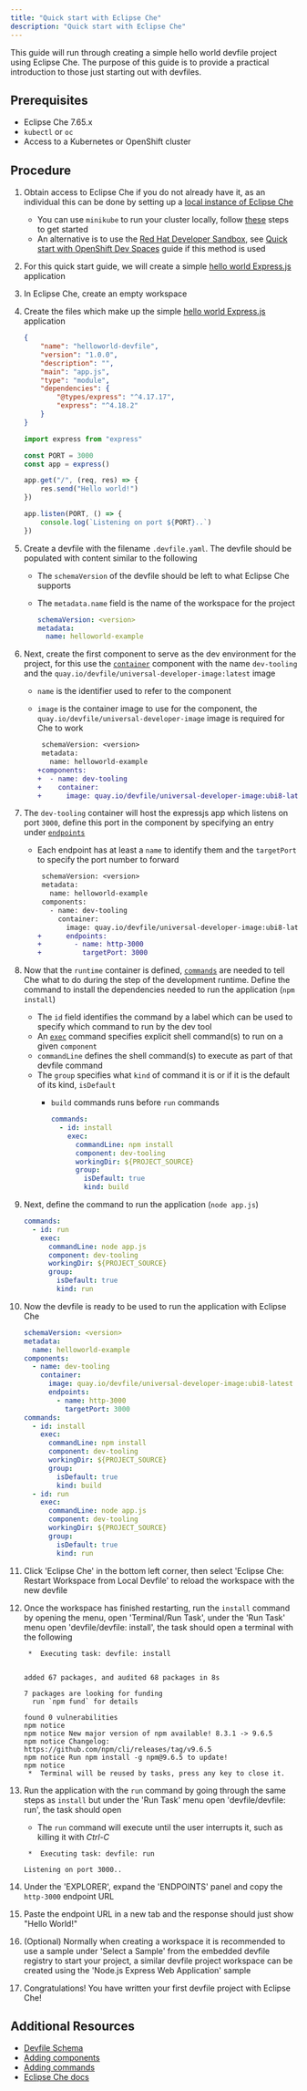 ```yaml
---
title: "Quick start with Eclipse Che"
description: "Quick start with Eclipse Che"
---
```


This guide will run through creating a simple hello world devfile project using Eclipse Che. The purpose of this guide is to provide a practical introduction to those just starting out with devfiles.

## Prerequisites

- Eclipse Che 7.65.x
- `kubectl` or `oc`
- Access to a Kubernetes or OpenShift cluster

## Procedure

1. Obtain access to Eclipse Che if you do not already have it, as an individual this can be done by setting up a [local instance of Eclipse Che](https://www.eclipse.org/che/docs/stable/administration-guide/installing-che-locally/)
    - You can use `minikube` to run your cluster locally, follow [these](https://minikube.sigs.k8s.io/docs/start/) steps to get started
    - An alternative is to use the [Red Hat Developer Sandbox](https://developers.redhat.com/developer-sandbox/ide), see 
    [Quick start with OpenShift Dev Spaces](../2.1.0/quickstart-sandbox) guide if this method is used

2. For this quick start guide, we will create a simple [hello world Express.js](https://expressjs.com/en/starter/hello-world.html) application

3. In Eclipse Che, create an empty workspace

4. Create the files which make up the simple [hello world Express.js](https://expressjs.com/en/starter/hello-world.html) application
    
    ```json {% title="package.json file" filename="package.json" %}
    {
        "name": "helloworld-devfile",
        "version": "1.0.0",
        "description": "",
        "main": "app.js",
        "type": "module",
        "dependencies": {
            "@types/express": "^4.17.17",
            "express": "^4.18.2"
        }
    }
    ```

    ```js {% title="Application source code" filename="app.js" %}
    import express from "express"

    const PORT = 3000
    const app = express()

    app.get("/", (req, res) => {
        res.send("Hello world!")
    })

    app.listen(PORT, () => {
        console.log(`Listening on port ${PORT}..`)
    })
    ```

5. Create a devfile with the filename `.devfile.yaml`. The devfile should be populated with content similar to the following
    - The `schemaVersion` of the devfile should be left to what Eclipse Che supports
    - The `metadata.name` field is the name of the workspace for the project

        ```yaml {% filename=".devfile.yaml" %}
        schemaVersion: <version>
        metadata:
          name: helloworld-example
        ```

6. Next, create the first component to serve as the dev environment for the project, for this use the [`container`](./devfile-schema#components-container) component with the name `dev-tooling` and the `quay.io/devfile/universal-developer-image:latest` image
    - `name` is the identifier used to refer to the component
    - `image` is the container image to use for the component, the `quay.io/devfile/universal-developer-image` image is required for
    Che to work

        ```diff {% filename=".devfile.yaml" %}
         schemaVersion: <version>
         metadata:
           name: helloworld-example
        +components:
        +  - name: dev-tooling
        +    container:
        +      image: quay.io/devfile/universal-developer-image:ubi8-latest
        ```

7. The `dev-tooling` container will host the expressjs app which listens on port `3000`, define this port in the component by specifying an entry 
under [`endpoints`](./devfile-schema#components-container-endpoints)
    - Each endpoint has at least a `name` to identify them and the `targetPort` to specify the port number to forward

        ```diff {% filename=".devfile.yaml" %}
         schemaVersion: <version>
         metadata:
           name: helloworld-example
         components:
           - name: dev-tooling
             container:
               image: quay.io/devfile/universal-developer-image:ubi8-latest
        +      endpoints:
        +        - name: http-3000
        +          targetPort: 3000
        ```

8. Now that the `runtime` container is defined, [`commands`](./devfile-schema#commands) are needed to tell Che what to do during the step of the development runtime. Define the command to install the dependencies needed to run the application (`npm install`)
    - The `id` field identifies the command by a label which can be used to specify which command to run by the dev tool
    - An [`exec`](./devfile-schema#commands-exec) command specifies explicit shell command(s) to run on a given `component`
    - `commandLine` defines the shell command(s) to execute as part of that devfile command
    - The `group` specifies what `kind` of command it is or if it is the default of its kind, `isDefault`
        - `build` commands runs before `run` commands

            ```yaml {% title="Install command" %}
            commands:
              - id: install
                exec:
                  commandLine: npm install
                  component: dev-tooling
                  workingDir: ${PROJECT_SOURCE}
                  group:
                    isDefault: true
                    kind: build
            ```

9. Next, define the command to run the application (`node app.js`)

    ```yaml {% title="Run command" %}
    commands:
      - id: run
        exec:
          commandLine: node app.js
          component: dev-tooling
          workingDir: ${PROJECT_SOURCE}
          group:
            isDefault: true
            kind: run
    ```

10. Now the devfile is ready to be used to run the application with Eclipse Che

    ```yaml {% title="Complete Workspace Devfile" filename=".devfile.yaml"  %}
    schemaVersion: <version>
    metadata:
      name: helloworld-example
    components:
      - name: dev-tooling
        container:
          image: quay.io/devfile/universal-developer-image:ubi8-latest
          endpoints:
            - name: http-3000
              targetPort: 3000
    commands:
      - id: install
        exec:
          commandLine: npm install
          component: dev-tooling
          workingDir: ${PROJECT_SOURCE}
          group:
            isDefault: true
            kind: build
      - id: run
        exec:
          commandLine: node app.js
          component: dev-tooling
          workingDir: ${PROJECT_SOURCE}
          group:
            isDefault: true
            kind: run
    ```

11. Click 'Eclipse Che' in the bottom left corner, then select 'Eclipse Che: Restart Workspace from Local Devfile' to reload the workspace
with the new devfile

12. Once the workspace has finished restarting, run the `install` command by opening the menu, open 'Terminal/Run Task', under the 'Run Task' menu open 'devfile/devfile: install', the task should open
a terminal with the following

    ``` {% title="Output of running the 'install' command in Che" %}
     *  Executing task: devfile: install 


    added 67 packages, and audited 68 packages in 8s

    7 packages are looking for funding
      run `npm fund` for details

    found 0 vulnerabilities
    npm notice 
    npm notice New major version of npm available! 8.3.1 -> 9.6.5
    npm notice Changelog: https://github.com/npm/cli/releases/tag/v9.6.5
    npm notice Run npm install -g npm@9.6.5 to update!
    npm notice 
     *  Terminal will be reused by tasks, press any key to close it. 
    ```

13. Run the application with the `run` command by going through the same steps as `install` but under the 'Run Task' menu open 'devfile/devfile: run', the task should open
    - The `run` command will execute until the user interrupts it, such as killing it with *Ctrl-C*

    ``` {% title="Output of running the 'run' command in Che" %}
     *  Executing task: devfile: run 

    Listening on port 3000..
    ```

14. Under the 'EXPLORER', expand the 'ENDPOINTS' panel and copy the `http-3000` endpoint URL

15. Paste the endpoint URL in a new tab and the response should just show "Hello World!"

16. (Optional) Normally when creating a workspace it is recommended to use a sample under 'Select a Sample' from the embedded devfile registry to 
start your project, a similar devfile project workspace can be created using the 'Node.js Express Web Application' sample

17. Congratulations! You have written your first devfile project with Eclipse Che!

## Additional Resources

- [Devfile Schema](./devfile-schema)
- [Adding components](./adding-components)
- [Adding commands](./adding-commands)
- [Eclipse Che docs](https://www.eclipse.org/che/docs/stable/overview/introduction-to-eclipse-che/)
